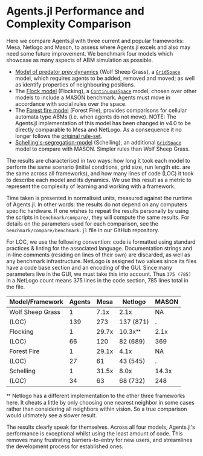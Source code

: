 # Agents.jl Performance and Complexity Comparison

Here we compare Agents.jl with three current and popular frameworks: Mesa, Netlogo and Mason, to assess where Agents.jl excels and also may need some future improvement.
We benchmark four models which showcase as many aspects of ABM simulation as possible.

- [Model of predator prey dynamics](@ref) (Wolf Sheep Grass), a [`GridSpace`](@ref) model, which requires agents to be added, removed and moved; as well as identify properties of neighbouring positions.
- The [Flock model](@ref) (Flocking), a [`ContinuousSpace`](@ref) model, chosen over other models to include a MASON benchmark. Agents must move in accordance with social rules over the space.
- The [Forest fire model](@ref) (Forest Fire), provides comparisons for cellular automata type ABMs (i.e. when agents do not move). NOTE: The Agents.jl implementation of this model has been changed in v4.0 to be directly comparable to Mesa and NetLogo. As a consequence it no longer follows the [original rule-set](https://en.wikipedia.org/wiki/Forest-fire_model).
- [Schelling's-segregation-model](@ref) (Schelling), an additional [`GridSpace`](@ref) model to compare with MASON. Simpler rules than Wolf Sheep Grass.

The results are characterised in two ways: how long it took each model to perform the same scenario (initial conditions, grid size, run length etc. are the same across all frameworks), and how many lines of code (LOC) it took to describe each model and its dynamics. We use this result as a metric to represent the complexity of learning and working with a framework.

Time taken is presented in normalised units, measured against the runtime of Agents.jl. In other words: the results do not depend on any computers specific hardware. If one wishes to repeat the results personally by using the scripts in `benchmark/compare/`, they will compute the same results. For details on the parameters used for each comparison, see the `benchmark/compare/benchmark.jl` file in our GitHub repository.

For LOC, we use the following convention: code is formatted using standard practices & linting for the associated language. Documentation strings and in-line comments (residing on lines of their own) are discarded, as well as any benchmark infrastructure. NetLogo is assigned two values since its files have a code base section and an encoding of the GUI. Since many parameters live in the GUI, we must take this into account. Thus `375 (785)` in a NetLogo count means 375 lines in the code section, 785 lines total in the file.

| Model/Framework | Agents | Mesa | Netlogo | MASON |
|---|---|---|---|---|
|Wolf Sheep Grass|1|7.1x|2.1x|NA|
|(LOC)|139|273|137 (871)| . |
|Flocking|1|29.7x|10.3xᕯ|2.1x|
|(LOC)|66|120|82 (689)|369|
|Forest Fire|1|29.1x|4.1x|NA|
|(LOC)|27|61|43 (545)|.|
|Schelling|1|31.5x|8.0x|14.3x|
|(LOC)|34|63|68 (732)|248|

ᕯ Netlogo has a different implementation to the other three frameworks here. It cheats a little by only choosing one nearest neighbor in some cases rather than considering all neighbors within vision. So a true comparison would ultimately see a slower result.

The results clearly speak for themselves. Across all four models, Agents.jl's performance is exceptional whilst using the least amount of code. This removes many frustrating barriers-to-entry for new users, and streamlines the development process for established ones.

